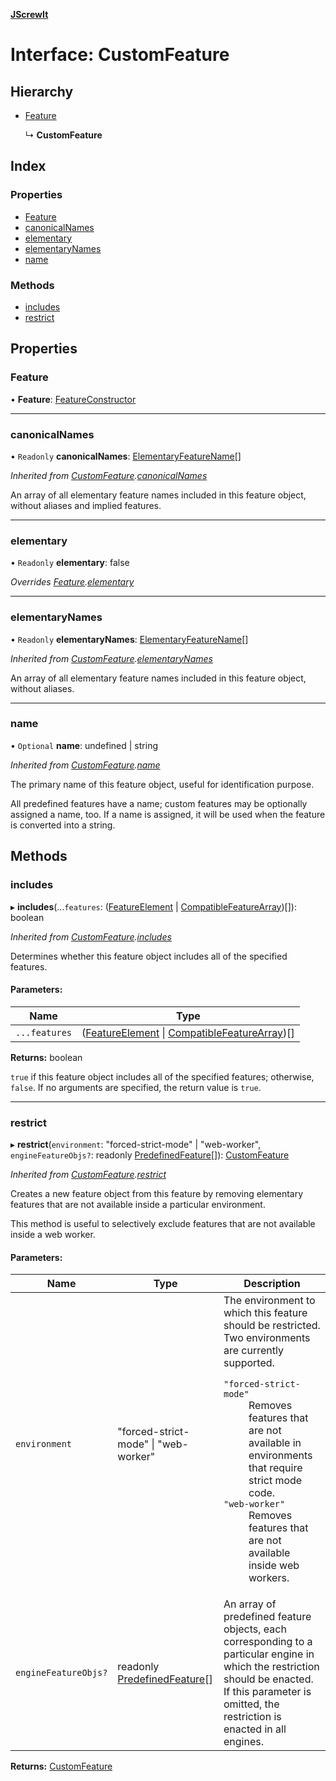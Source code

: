 **[JScrewIt](../README.md)**

# Interface: CustomFeature

## Hierarchy

* [Feature](_jscrewit_.customfeature.md#feature)

  ↳ **CustomFeature**

## Index

### Properties

* [Feature](_jscrewit_.customfeature.md#feature)
* [canonicalNames](_jscrewit_.customfeature.md#canonicalnames)
* [elementary](_jscrewit_.customfeature.md#elementary)
* [elementaryNames](_jscrewit_.customfeature.md#elementarynames)
* [name](_jscrewit_.customfeature.md#name)

### Methods

* [includes](_jscrewit_.customfeature.md#includes)
* [restrict](_jscrewit_.customfeature.md#restrict)

## Properties

### Feature

•  **Feature**: [FeatureConstructor](_jscrewit_.featureconstructor.md)

___

### canonicalNames

• `Readonly` **canonicalNames**: [ElementaryFeatureName](../modules/_jscrewit_.md#elementaryfeaturename)[]

*Inherited from [CustomFeature](_jscrewit_.customfeature.md).[canonicalNames](_jscrewit_.customfeature.md#canonicalnames)*

An array of all elementary feature names included in this feature object, without aliases
and implied features.

___

### elementary

• `Readonly` **elementary**: false

*Overrides [Feature](_jscrewit_.feature.md).[elementary](_jscrewit_.feature.md#elementary)*

___

### elementaryNames

• `Readonly` **elementaryNames**: [ElementaryFeatureName](../modules/_jscrewit_.md#elementaryfeaturename)[]

*Inherited from [CustomFeature](_jscrewit_.customfeature.md).[elementaryNames](_jscrewit_.customfeature.md#elementarynames)*

An array of all elementary feature names included in this feature object, without
aliases.

___

### name

• `Optional` **name**: undefined \| string

*Inherited from [CustomFeature](_jscrewit_.customfeature.md).[name](_jscrewit_.customfeature.md#name)*

The primary name of this feature object, useful for identification purpose.

All predefined features have a name; custom features may be optionally assigned a name,
too.
If a name is assigned, it will be used when the feature is converted into a string.

## Methods

### includes

▸ **includes**(...`features`: ([FeatureElement](../modules/_jscrewit_.md#featureelement) \| [CompatibleFeatureArray](../modules/_jscrewit_.md#compatiblefeaturearray))[]): boolean

*Inherited from [CustomFeature](_jscrewit_.customfeature.md).[includes](_jscrewit_.customfeature.md#includes)*

Determines whether this feature object includes all of the specified features.

#### Parameters:

Name | Type |
------ | ------ |
`...features` | ([FeatureElement](../modules/_jscrewit_.md#featureelement) \| [CompatibleFeatureArray](../modules/_jscrewit_.md#compatiblefeaturearray))[] |

**Returns:** boolean

`true` if this feature object includes all of the specified features; otherwise, `false`.
If no arguments are specified, the return value is `true`.

___

### restrict

▸ **restrict**(`environment`: \"forced-strict-mode\" \| \"web-worker\", `engineFeatureObjs?`: readonly [PredefinedFeature](_jscrewit_.predefinedfeature.md)[]): [CustomFeature](_jscrewit_.customfeature.md)

*Inherited from [CustomFeature](_jscrewit_.customfeature.md).[restrict](_jscrewit_.customfeature.md#restrict)*

Creates a new feature object from this feature by removing elementary features that are
not available inside a particular environment.

This method is useful to selectively exclude features that are not available inside a web
worker.

#### Parameters:

Name | Type | Description |
------ | ------ | ------ |
`environment` | \"forced-strict-mode\" \| \"web-worker\" |   The environment to which this feature should be restricted. Two environments are currently supported.  <dl>  <dt><code>"forced-strict-mode"</code></dt> <dd> Removes features that are not available in environments that require strict mode code. </dd>  <dt><code>"web-worker"</code></dt> <dd>Removes features that are not available inside web workers.</dd>  </dl>  |
`engineFeatureObjs?` | readonly [PredefinedFeature](_jscrewit_.predefinedfeature.md)[] |   An array of predefined feature objects, each corresponding to a particular engine in which the restriction should be enacted. If this parameter is omitted, the restriction is enacted in all engines.  |

**Returns:** [CustomFeature](_jscrewit_.customfeature.md)
